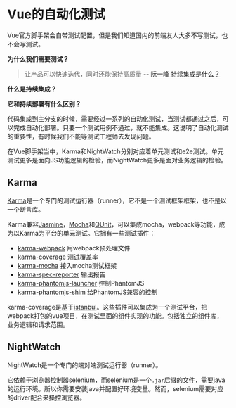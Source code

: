# Vue的自动化测试

Vue官方脚手架会自带测试配置，但是我们知道国内的前端友人大多不写测试，也不会写测试。

**为什么我们需要测试？**

> 让产品可以快速迭代，同时还能保持高质量 -- [阮一峰 持续集成是什么？](http://www.ruanyifeng.com/blog/2015/09/continuous-integration.html?utm_source=tuicool&utm_medium=referral)

**什么是持续集成？**

**它和持续部署有什么区别？**

代码集成到主分支的时候，需要经过一系列的自动化测试，当测试都通过之后，可以完成自动化部署。只要一个测试用例不通过，就不能集成。这说明了自动化测试的重要性，有时候我们不能等测试工程师去发现问题。

在Vue脚手架当中，Karma和NightWatch分别对应着单元测试和e2e测试。单元测试更多是面向JS功能逻辑的检验，而NightWatch更多是面对业务逻辑的检验。

## Karma

[Karma](https://github.com/karma-runner/karma)是一个专门的测试运行器（runner），它不是一个测试框架框架，也不是以一个断言库。

Karma兼容[Jasmine](https://github.com/karma-runner/karma-jasmine)，[Mocha](https://github.com/karma-runner/karma-mocha)和[QUnit](https://github.com/karma-runner/karma-qunit)，可以集成mocha，webpack等功能，成为以Karma为平台的单元测试。它拥有一些测试插件：

- [karma-webpack](https://github.com/webpack-contrib/karma-webpack) 用webpack预处理文件
- [karma-coverage](https://github.com/karma-runner/karma-coverage) 测试覆盖率
- [karma-mocha](https://github.com/karma-runner/karma-mocha) 接入mocha测试框架
- [karma-spec-reporter](https://github.com/mlex/karma-spec-reporter) 输出报告
- [karma-phantomjs-launcher](https://github.com/karma-runner/karma-phantomjs-launcher) 控制PhantomJS
- [karma-phantomjs-shim](https://github.com/tschaub/karma-phantomjs-shim) 给PhantomJS兼容的控制

karma-coverage是基于[istanbul](https://github.com/gotwarlost/istanbul)。这些插件可以集成为一个测试平台，把webpack打包的vue项目，在测试里面的组件实现的功能。包括独立的组件库，业务逻辑和请求范围。


## NightWatch

NightWatch是一个专门的端对端测试运行器（runner）。

它依赖于浏览器控制器selenium，而selenium是一个`.jar`后缀的文件，需要java的运行环境。所以你需要安装java并配置好环境变量。然而，selenium需要对应的driver配合来操控浏览器。










